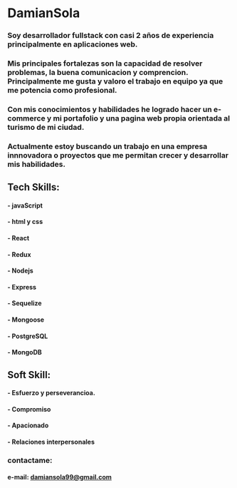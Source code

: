 # DamianSola
### Soy desarrollador fullstack con casi 2 años de experiencia principalmente en aplicaciones web. 
### Mis principales fortalezas son la capacidad de resolver problemas, la buena comunicacion y comprencion. Principalmente me gusta y valoro el trabajo en equipo ya que me potencia como profesional.
### Con mis conocimientos y habilidades he logrado hacer un e-commerce y mi portafolio y una pagina web propia orientada al turismo de mi ciudad.
### Actualmente estoy buscando un trabajo en una empresa innnovadora o proyectos que me permitan crecer y desarrollar mis habilidades.

## Tech Skills:
#### - javaScript 
#### - html y css
#### - React 
#### - Redux
#### - Nodejs
#### - Express
#### - Sequelize
#### - Mongoose
#### - PostgreSQL
#### - MongoDB

## Soft Skill:
#### - Esfuerzo y perseverancioa.
#### - Compromiso
#### - Apacionado
#### - Relaciones interpersonales

### contactame: 
#### e-mail: damiansola99@gmail.com
